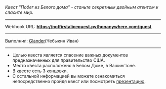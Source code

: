 _Квест "Побег из Белого дома" - станьте секретным двойным агентом и спасите мир._
****
Webhook URL:
**https://notfirstalicequest.pythonanywhere.com/quest**
****
Выполнил: [Glander](https://github.com/Glander13)(Чебыкин Иван)
****
- Целью квеста является спасение важных документов предназначенных для правительство США.
- Место квеста расположено в Белом Доме, в Вашингтоне. 
- В квесте есть 3 концовки.
- С остальной информацией вы можете ознакомиться непосредственно пройдя квест или посмотреть [презентацию](https://github.com/Glander13/AliceProject/blob/master/Квест%20«Побег%20из%20белого%20дома».pptx).
